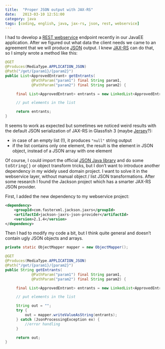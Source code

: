 ```yaml
---
title:  "Proper JSON output with JAX-RS"
date:   2013-03-10 12:51:00
category: java
tags: [coding, english, java, jax-rs, json, rest, webservice]
---
```


I had to develop a <a href="http://en.wikipedia.org/wiki/Representational_state_transfer#RESTful_web_services">REST webservice</a> endpoint recently in our JavaEE application. After we figured out what data the client needs we came to an agreement that we will produce <a href="http://www.json.org/">JSON</a> output. I knew <a href="http://jax-rs-spec.java.net/">JAX-RS</a> can do that, so I simply wrote a method like this:

```java
@GET
@Produces(MediaType.APPLICATION_JSON)
@Path("/get/{param1}/{param2}")
public List<ApprovedEntrant> getEntrants(
            @PathParam("param1") final String param1,
            @PathParam("param2") final String param2) {

     final List<ApprovedEntrant> entrants = new LinkedList<ApprovedEntrant>();

     // put elements in the list

     return entrants;
}
```

It seems to work as expected but sometimes we noticed weird results with the default JSON serialization of JAX-RS in Glassfish 3 (maybe&nbsp;<a href="http://jersey.java.net/">Jersey</a>?):

* in case of an empty list (!), it produces `"null"` string output
* if the list contains only one element, the result is the element in JSON object, instead of a JSON array with one element

Of course, I could import the official <a href="http://json.org/java/">JSON Java library</a> and do some <span style="font-family: Courier New, Courier, monospace;">toString()</span> or object transform tricks, but I don’t want to introduce another dependency in my widely used domain project. I want to solve it in the webservice layer, without manual object / list JSON transformations. After some research I found the Jackson project which has a smarter JAX-RS JSON provider.

First, I added the new dependency to my webservice project:

```xml
<dependency>
    <groupId>com.fasterxml.jackson.jaxrs</groupId>
    <artifactId>jackson-jaxrs-json-provider</artifactId>
    <version>2.1.4</version>
</dependency>
```

Then I had to modify my code a bit, but I think quite general and doesn’t contain ugly JSON objects and arrays.

```java
private static ObjectMapper mapper = new ObjectMapper();

@GET
@Produces(MediaType.APPLICATION_JSON)
@Path("/get/{param1}/{param2}")
public String getEntrants(
            @PathParam("param1") final String param1,
            @PathParam("param2") final String param2) {

     final List<ApprovedEntrant> entrants = new LinkedList<ApprovedEntrant>();

     // put elements in the list

     String out = "";
     try {
         out = mapper.writeValueAsString(entrants);
     } catch (JsonProcessingException ex) {
         //error handling
     }

     return out;
}
```
